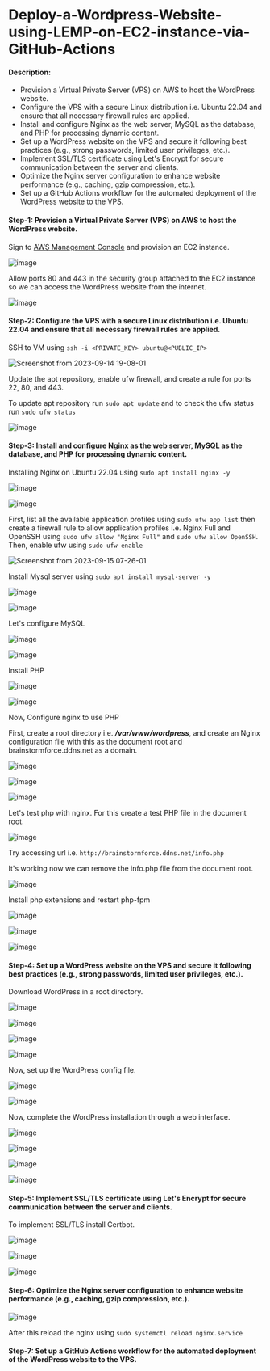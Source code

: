 # Deploy-a-Wordpress-Website-using-LEMP-on-EC2-instance-via-GitHub-Actions

#### Description:

- Provision a Virtual Private Server (VPS) on AWS to host the WordPress website.
- Configure the VPS with a secure Linux distribution i.e. Ubuntu 22.04 and ensure that all necessary firewall rules are applied.
- Install and configure Nginx as the web server, MySQL as the database, and PHP for processing dynamic content.
- Set up a WordPress website on the VPS and secure it following best practices (e.g., strong passwords, limited user privileges, etc.).
- Implement SSL/TLS certificate using Let's Encrypt for secure communication between the server and clients.
- Optimize the Nginx server configuration to enhance website performance (e.g., caching, gzip compression, etc.).
- Set up a GitHub Actions workflow for the automated deployment of the WordPress website to the VPS.


#### Step-1: Provision a Virtual Private Server (VPS) on AWS to host the WordPress website.

Sign to [AWS Management Console](https://console.aws.amazon.com/console/home) and provision an EC2 instance.

![image](https://github.com/mannansiddiqui/Deploy-a-Wordpress-Website-using-LEMP-on-EC2-instance-via-GitHub-Actions/assets/74168188/e63d28ff-264f-49bd-a428-8d74a6d8f39d)

Allow ports 80 and 443 in the security group attached to the EC2 instance so we can access the WordPress website from the internet.

![image](https://github.com/mannansiddiqui/Deploy-a-Wordpress-Website-using-LEMP-on-EC2-instance-via-GitHub-Actions/assets/74168188/18139609-9c38-4064-a519-a6aa21ba06ca)

#### Step-2: Configure the VPS with a secure Linux distribution i.e. Ubuntu 22.04 and ensure that all necessary firewall rules are applied.

SSH to VM using ```ssh -i <PRIVATE_KEY> ubuntu@<PUBLIC_IP>```

![Screenshot from 2023-09-14 19-08-01](https://github.com/mannansiddiqui/Deploy-a-Wordpress-Website-using-LEMP-on-EC2-instance-via-GitHub-Actions/assets/74168188/ec1cc321-62c3-42d1-8cf0-80025ce75e94)

Update the apt repository, enable ufw firewall, and create a rule for ports 22, 80, and 443.

To update apt repository run ```sudo apt update``` and to check the ufw status run ```sudo ufw status```

![image](https://github.com/mannansiddiqui/Deploy-a-Wordpress-Website-using-LEMP-on-EC2-instance-via-GitHub-Actions/assets/74168188/52c88a74-f7aa-4d1c-b473-17f4f57d438a)

#### Step-3: Install and configure Nginx as the web server, MySQL as the database, and PHP for processing dynamic content.

Installing Nginx on Ubuntu 22.04 using ```sudo apt install nginx -y```

![image](https://github.com/mannansiddiqui/Deploy-a-Wordpress-Website-using-LEMP-on-EC2-instance-via-GitHub-Actions/assets/74168188/80e539b5-10ca-4d09-85a4-a21bb8b2089d)

![image](https://github.com/mannansiddiqui/Deploy-a-Wordpress-Website-using-LEMP-on-EC2-instance-via-GitHub-Actions/assets/74168188/9c3870f0-6105-4038-a3ae-cfbfc42a15b5)

First, list all the available application profiles using ```sudo ufw app list``` then create a firewall rule to allow application profiles i.e. Nginx Full and OpenSSH using ```sudo ufw allow "Nginx Full"``` and ```sudo ufw allow OpenSSH```. Then, enable ufw using ```sudo ufw enable```

![Screenshot from 2023-09-15 07-26-01](https://github.com/mannansiddiqui/Deploy-a-Wordpress-Website-using-LEMP-on-EC2-instance-via-GitHub-Actions/assets/74168188/1d0ce7ac-c0de-4883-b5c0-91ef45b39dbc)

Install Mysql server using ```sudo apt install mysql-server -y```

![image](https://github.com/mannansiddiqui/Deploy-a-Wordpress-Website-using-LEMP-on-EC2-instance-via-GitHub-Actions/assets/74168188/a7207a1e-a44e-45f4-abb4-65994e3bd8fb)

![image](https://github.com/mannansiddiqui/Deploy-a-Wordpress-Website-using-LEMP-on-EC2-instance-via-GitHub-Actions/assets/74168188/cf90271e-a99e-49d3-878f-467e0cceed83)

Let's configure MySQL

![image](https://github.com/mannansiddiqui/Deploy-a-Wordpress-Website-using-LEMP-on-EC2-instance-via-GitHub-Actions/assets/74168188/afdc3187-5a6d-4a83-a4b7-8be1b0a1a52e)

![image](https://github.com/mannansiddiqui/Deploy-a-Wordpress-Website-using-LEMP-on-EC2-instance-via-GitHub-Actions/assets/74168188/1c9c2ae5-e1e2-45fa-8eba-2258b2368047)

Install PHP

![image](https://github.com/mannansiddiqui/Deploy-a-Wordpress-Website-using-LEMP-on-EC2-instance-via-GitHub-Actions/assets/74168188/19fd7337-3069-4bf1-a84d-2c62fb1ccffc)

![image](https://github.com/mannansiddiqui/Deploy-a-Wordpress-Website-using-LEMP-on-EC2-instance-via-GitHub-Actions/assets/74168188/bfd1d2b6-fc36-483e-aa4d-a80df030e9bc)

Now, Configure nginx to use PHP

First, create a root directory i.e. ***/var/www/wordpress***, and create an Nginx configuration file with this as the document root and brainstormforce.ddns.net as a domain.

![image](https://github.com/mannansiddiqui/Deploy-a-Wordpress-Website-using-LEMP-on-EC2-instance-via-GitHub-Actions/assets/74168188/0151bdeb-16b8-4114-a93b-c75166ef15cb)

![image](https://github.com/mannansiddiqui/Deploy-a-Wordpress-Website-using-LEMP-on-EC2-instance-via-GitHub-Actions/assets/74168188/8283f0d8-ef80-4766-a46a-68a373018108)

![image](https://github.com/mannansiddiqui/Deploy-a-Wordpress-Website-using-LEMP-on-EC2-instance-via-GitHub-Actions/assets/74168188/bc1e68d4-828c-4450-917c-be755ec5745e)

Let's test php with nginx. For this create a test PHP file in the document root.

![image](https://github.com/mannansiddiqui/Deploy-a-Wordpress-Website-using-LEMP-on-EC2-instance-via-GitHub-Actions/assets/74168188/b46d83e1-f1ec-425b-af9c-73f20a2a6aaf)

Try accessing url i.e. ```http://brainstormforce.ddns.net/info.php```

It's working now we can remove the info.php file from the document root.

![image](https://github.com/mannansiddiqui/Deploy-a-Wordpress-Website-using-LEMP-on-EC2-instance-via-GitHub-Actions/assets/74168188/b4b96dc7-8e30-4b43-b8b7-79e202752858)

Install php extensions and restart php-fpm

![image](https://github.com/mannansiddiqui/Deploy-a-Wordpress-Website-using-LEMP-on-EC2-instance-via-GitHub-Actions/assets/74168188/1333c9f9-3b4b-4670-9d95-8ad6bd252f68)

![image](https://github.com/mannansiddiqui/Deploy-a-Wordpress-Website-using-LEMP-on-EC2-instance-via-GitHub-Actions/assets/74168188/1c6908e8-322c-4cf9-a850-48103c8c0273)

![image](https://github.com/mannansiddiqui/Deploy-a-Wordpress-Website-using-LEMP-on-EC2-instance-via-GitHub-Actions/assets/74168188/257b044f-3eac-44d6-9ebb-db5df12b1db0)

#### Step-4: Set up a WordPress website on the VPS and secure it following best practices (e.g., strong passwords, limited user privileges, etc.).

Download WordPress in a root directory.

![image](https://github.com/mannansiddiqui/Deploy-a-Wordpress-Website-using-LEMP-on-EC2-instance-via-GitHub-Actions/assets/74168188/70da695c-7a7b-4884-acd7-a441ce491f0a)

![image](https://github.com/mannansiddiqui/Deploy-a-Wordpress-Website-using-LEMP-on-EC2-instance-via-GitHub-Actions/assets/74168188/cd5687a3-539f-44a0-bf61-1ad0726ce6ed)

![image](https://github.com/mannansiddiqui/Deploy-a-Wordpress-Website-using-LEMP-on-EC2-instance-via-GitHub-Actions/assets/74168188/59985f24-a83f-478b-88fb-93080a2b69d7)

![image](https://github.com/mannansiddiqui/Deploy-a-Wordpress-Website-using-LEMP-on-EC2-instance-via-GitHub-Actions/assets/74168188/a19d5df0-547d-4f97-85b0-e068a6e274a4)

Now, set up the WordPress config file.

![image](https://github.com/mannansiddiqui/Deploy-a-Wordpress-Website-using-LEMP-on-EC2-instance-via-GitHub-Actions/assets/74168188/eb46d998-0409-4ff8-9281-2044b541b563)

![image](https://github.com/mannansiddiqui/Deploy-a-Wordpress-Website-using-LEMP-on-EC2-instance-via-GitHub-Actions/assets/74168188/18794fcb-f7e7-467c-9e00-b9eff985d435)

Now, complete the WordPress installation through a web interface.

![image](https://github.com/mannansiddiqui/Deploy-a-Wordpress-Website-using-LEMP-on-EC2-instance-via-GitHub-Actions/assets/74168188/66d9b130-c9c0-4994-ae37-23967133563e)

![image](https://github.com/mannansiddiqui/Deploy-a-Wordpress-Website-using-LEMP-on-EC2-instance-via-GitHub-Actions/assets/74168188/5d27831d-a5fe-4395-8c23-fd82abc9ed4e)

![image](https://github.com/mannansiddiqui/Deploy-a-Wordpress-Website-using-LEMP-on-EC2-instance-via-GitHub-Actions/assets/74168188/51f607c4-2093-4cd0-b9a2-59e67af1846e)

![image](https://github.com/mannansiddiqui/Deploy-a-Wordpress-Website-using-LEMP-on-EC2-instance-via-GitHub-Actions/assets/74168188/ea9bc9f3-c8f0-49f9-bfd0-9a245364ad47)

#### Step-5: Implement SSL/TLS certificate using Let's Encrypt for secure communication between the server and clients.

To implement SSL/TLS install Certbot.

![image](https://github.com/mannansiddiqui/Deploy-a-Wordpress-Website-using-LEMP-on-EC2-instance-via-GitHub-Actions/assets/74168188/c0849f60-32be-47d8-90d5-41a196ff0ddf)

![image](https://github.com/mannansiddiqui/Deploy-a-Wordpress-Website-using-LEMP-on-EC2-instance-via-GitHub-Actions/assets/74168188/db9b46fb-059e-42dd-986b-a9b776510825)

![image](https://github.com/mannansiddiqui/Deploy-a-Wordpress-Website-using-LEMP-on-EC2-instance-via-GitHub-Actions/assets/74168188/a501fe88-4cb1-4c42-9e1d-89a919f728ea)

#### Step-6: Optimize the Nginx server configuration to enhance website performance (e.g., caching, gzip compression, etc.).

![image](https://github.com/mannansiddiqui/Deploy-a-Wordpress-Website-using-LEMP-on-EC2-instance-via-GitHub-Actions/assets/74168188/90af5d95-33c8-4f8d-b7ef-6a90ee8434a8)

After this reload the nginx using ```sudo systemctl reload nginx.service```

#### Step-7: Set up a GitHub Actions workflow for the automated deployment of the WordPress website to the VPS.

